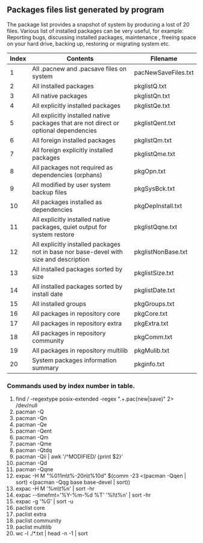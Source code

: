 Packages files list generated by program
-------------

The package list provides a snapshot of system by producing a lost of 20 files.
Various list of installed packages can be very useful, for example:
Reporting bugs, discussing installed packages, maintenance
, freeing space on your hard drive, backing up, restoring or migrating system etc.

| Index | Contents | Filename |
| -------- | -------- | ----- |
| 1 | All .pacnew and .pacsave files on system | pacNewSaveFiles.txt |
| 2 | All installed packages | pkglistQ.txt |
| 3 | All native packages | pkglistQn.txt |
| 4 | All explicitly installed packages | pkglistQe.txt |
| 5 | All explicitly installed native packages that are not direct or optional dependencies | pkglistQent.txt |
| 6 | All foreign installed packages | pkglistQm.txt |
| 7 | All foreign explicitly installed packages | pkglistQme.txt |
| 8 | All packages not required as dependencies (orphans)| pkgOpn.txt |
| 9 | All modified by user system backup files | pkgSysBck.txt |
| 10 | All packages installed as dependencies | pkgDepInstall.txt |
| 11 | All explicitly installed native packages, quiet output for system restore | pkglistQqne.txt |
| 12 | All explicitly installed packages not in base nor base-devel with size and description | pkglistNonBase.txt |
| 13 | All installed packages sorted by size | pkglistSize.txt |
| 14 | All installed packages sorted by install date | pkglistDate.txt |
| 15 | All installed groups | pkgGroups.txt |
| 16 | All packages in repository core | pkgCore.txt |
| 17 | All packages in repository extra | pkgExtra.txt |
| 18 | All packages in repository community | pkgComm.txt |
| 19 | All packages in repository multilib | pkgMulib.txt |
| 20 | System packages information summary | pkginfo.txt |


### Commands used by index number in table. 

1. find / -regextype posix-extended -regex ".+\.pac(new|save)" 2> /dev/null
2. pacman -Q
3. pacman -Qn
4. pacman -Qe
5. pacman -Qent
6. pacman -Qm
7. pacman -Qme
8. pacman -Qtdq
9. pacman -Qii | awk '/^MODIFIED/ {print $2}'
10. pacman -Qd 
11. pacman -Qqne 
12. expac -H M "%011m\t%-20n\t%10d" $(comm -23 <(pacman -Qqen | sort) <(pacman -Qqg base base-devel | sort))
13. expac -H M '%m\t%n' | sort -hr
14. expac --timefmt='%Y-%m-%d %T' '%l\t%n' | sort -hr 
15. expac -g '%G' | sort -u
16. paclist core 
17. paclist extra 
18. paclist community
19. paclist multilib
20. wc -l ./*.txt | head -n -1 | sort
